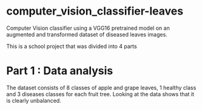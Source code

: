 # computer_vision_classifier-leaves
Computer Vision classifier using a VGG16 pretrained model on an augmented and transformed dataset of diseased leaves images.

This is a school project that was divided into 4 parts

# Part 1 : Data analysis

The dataset consists of 8 classes of apple and grape leaves, 1 healthy class and 3 diseases classes for each fruit tree.
Looking at the data shows that it is clearly unbalanced.



